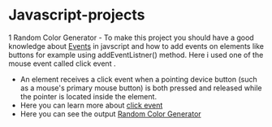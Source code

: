 # Javascript-projects
1 Random Color Generator - To make this project you should have a good knowledge about [Events](https://developer.mozilla.org/en-US/docs/Learn/JavaScript/Building_blocks/Events "mdn docs") in javscript and how to add events on elements like buttons for example using       addEventListner() method. Here i used one of the mouse event called click event .
  - An element receives a click event when a pointing device button (such as a mouse's primary mouse button) is both pressed and released        while the pointer is located inside the element.
  - Here you can learn more about [click event](https://developer.mozilla.org/en-US/docs/Web/API/Element/click_event "mdn docs")
  - Here you can see the output [Random Color Generator](https://luminous-axolotl-6d8d0d.netlify.app/ "javascript")
  
